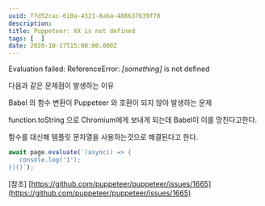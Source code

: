 ```yaml
---
uuid: ffd52cac-610a-4321-8aba-488637639f78
description: 
title: Puppeteer: XX is not defined
tags: [  ]
date: 2020-10-17T15:00:00.000Z
---
```








Evaluation failed: ReferenceError: *[something]* is not defined

다음과 같은 문제점이 발생하는 이유

Babel 의 함수 변환이 Puppeteer 와 호환이 되지 않아 발생하는 문제

function.toString 으로 Chromium에게 보내게 되는데 Babel이 이를 망친다고한다.

함수를 대신해 템플릿 문자열을 사용하는것으로 해결된다고 한다.

```jsx
await page.evaluate(`(async() => {
   console.log('1');
})()`);
```

[참조] [https://github.com/puppeteer/puppeteer/issues/1665](https://github.com/puppeteer/puppeteer/issues/1665)